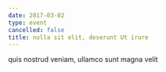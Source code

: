 ```yaml
---
date: 2017-03-02
type: event
cancelled: false
title: nulla sit elit, deserunt Ut irure
---
```

quis nostrud veniam, ullamco sunt magna velit